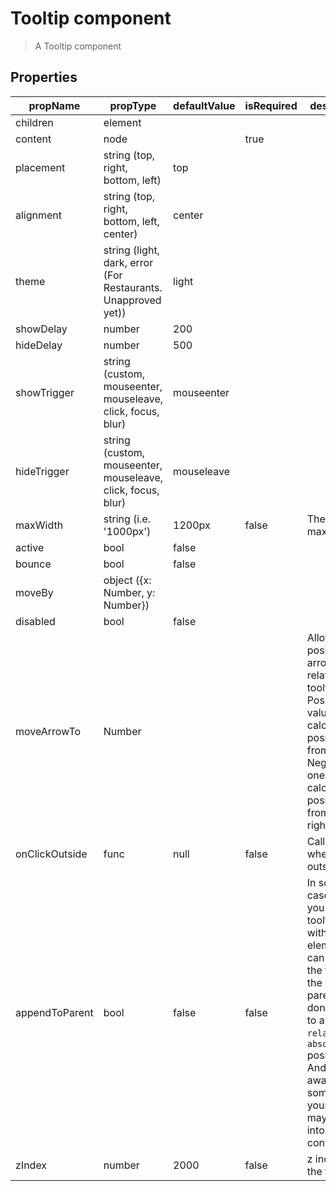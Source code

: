 # Tooltip component

> A Tooltip component

## Properties

| propName        | propType                                                      | defaultValue | isRequired | description |
|-----------------|---------------------------------------------------------------|--------------|------------|-------------|
| children        | element                                                       |              |            |             |
| content         | node                                                          |              | true       |             |
| placement       | string (top, right, bottom, left)                             | top          |            |             |
| alignment       | string (top, right, bottom, left, center)                     | center       |            |             |
| theme           | string (light, dark, error (For Restaurants. Unapproved yet)) | light        |            |             |
| showDelay       | number                                                        | 200          |            |             |
| hideDelay       | number                                                        | 500          |            |             |
| showTrigger     | string (custom, mouseenter, mouseleave, click, focus, blur)   | mouseenter   |            |             |
| hideTrigger     | string (custom, mouseenter, mouseleave, click, focus, blur)   | mouseleave   |            |             |
| maxWidth        | string (i.e. '1000px')                                        | 1200px       | false      | The tooltip max width |
| active          | bool                                                          | false        |            |             |
| bounce          | bool                                                          | false        |            |             |
| moveBy          | object ({x: Number, y: Number})                               |              |            |             |
| disabled        | bool                                                          | false        |            |             |
| moveArrowTo     | Number                                                        |              |            | Allows to position the arrow relative to tooltip. Positive value calculates position from left/top. Negative one calculates position from right/bottom. |
| onClickOutside  | func                                                          | null         | false      | Callback when cliking outside |
| appendToParent  | bool                                                          | false        | false      | In some cases when you need a tooltip scroll with your element, you can append the tooltip to the direct parent, just don't forget to apply `relative`, `absolute` positioning. And be aware that some of your styles may leak into tooltip content. |
| zIndex          | number                                                        | 2000         | false      | z index of the tooltip |
